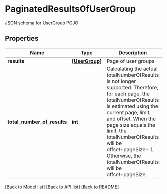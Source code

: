 # PaginatedResultsOfUserGroup

JSON schema for UserGroup POJO
## Properties
Name | Type | Description | Notes
------------ | ------------- | ------------- | -------------
**results** | [**[UserGroup]**](UserGroup.md) | Page of user groups | [optional] 
**total_number_of_results** | **int** | Calculating the actual totalNumberOfResults is not longer supported. Therefore, for each page, the totalNumberOfResults is estimated using the current page, limit, and offset. When the page size equals the limit, the totalNumberOfResults will be offset+pageSize+ 1. Otherwise, the totalNumberOfResults will be offset+pageSize.  | [optional] 

[[Back to Model list]](../README.md#documentation-for-models) [[Back to API list]](../README.md#documentation-for-api-endpoints) [[Back to README]](../README.md)


